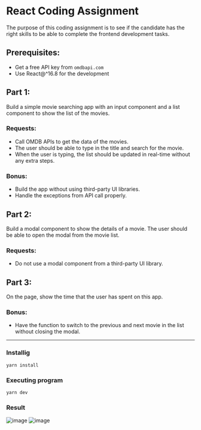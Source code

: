 # React Coding Assignment

The purpose of this coding assignment is to see if the candidate has the right skills to be able to complete the frontend development tasks.

## Prerequisites:

- Get a free API key from `omdbapi.com`
- Use React@^16.8 for the development

## Part 1:

Build a simple movie searching app with an input component and a list component to show the list of the movies.

### Requests:

- Call OMDB APIs to get the data of the movies.
- The user should be able to type in the title and search for the movie.
- When the user is typing, the list should be updated in real-time without any extra steps.

### Bonus:

- Build the app without using third-party UI libraries.
- Handle the exceptions from API call properly.

## Part 2:

Build a modal component to show the details of a movie. The user should be able to open the modal from the movie list.

### Requests:

- Do not use a modal component from a third-party UI library.

## Part 3:

On the page, show the time that the user has spent on this app.

### Bonus:

- Have the function to switch to the previous and next movie in the list without closing the modal.

---

### Installig

```
yarn install
```

### Executing program

```
yarn dev
```

### Result
![image](https://user-images.githubusercontent.com/34925280/197416222-8be0fa49-0e75-4d47-933d-3f3e63dea34f.png)
![image](https://user-images.githubusercontent.com/34925280/197416428-a9984194-0b93-4b78-926f-cacdbe4f8b29.png)
